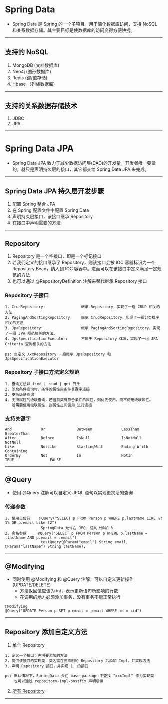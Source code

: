 # Spring Data
- Spring Data 是 Spring 的一个子项目。用于简化数据库访问，支持 NoSQL 和关系数据存储。其主要目标是使数据库的访问变得方便快捷。
---
## 支持的 NoSQL
1. MongoDB (文档数据库)
2. Neo4j (图形数据库)
3. Redis (键/值存储)
4. Hbase （列族数据库)
---
## 支持的关系数据存储技术
1. JDBC
2. JPA
---
# Spring Data JPA
- Spring Data JPA 致力于减少数据访问层(DAO)的开发量，开发者唯一要做的，就只是声明持久层的接口，其它都交给 Spring Data JPA 来完成。
---
## Spring Data JPA 持久层开发步骤
1. 配置 Spring 整合 JPA
2. 在 Spring 配置文件中配置 Spring Data
3. 声明持久层接口，该接口继承 Repository
4. 在接口中声明需要的方法
---
## Repository
1. Repository 是一个空接口，即是一个标记接口
2. 若我们定义的接口继承了 Repository，则该接口会被 IOC 容器标识为一个 Repository Bean，纳入到 IOC 容器中。进而可以在该接口中定义满足一定规范的方法
3. 也可以通过 @RepositoryDefinition 注解来替代继承 Repository 接口
### Repository 子接口
```
1. CrudRepository:                继承 Repository，实现了一组 CRUD 相关的方法
2. PagingAndSortingRepository:    继承 CrudRepository，实现了一组分页排序相关的方法
3. JpaRepository:                 继承 PagingAndSortingRepository，实现了一组 JPA 规范相关的方法。
4. JpsSpecificationExecutor:      不属于 Repository 体系，实现了一组 JPA Criteria 查询相关的方法

ps: 自定义 XxxRepository 一般继承 JpaRepository 和 JpsSpecificationExecutor
```
### Repository 子接口方法定义规范
```
1. 查询方法以 find | read | get 开头
2. 涉及条件查询时，条件的属性用条件关键字连接
3. 支持级联查询
4. 支持属性的级联查询，若当前类有符合条件的属性，则优先使用，而不使用级联属性。
   若需要使用级联属性，则属性之间使用_进行连接
```
### 支持关键字
```
And             Or              Between             LessThan            GreaterThan     
After           Before          IsNull              IsNotNull           NotNull         
Like            NotLike         StartingWith        Ending`W`ith        Containing
OrderBy         Not             In                  NotIn               TRUE                FALSE
```
---
## @Query
- 使用 @Query 注解可以自定义 JPQL 语句以实现更灵活的查询
### 传递参数
```
1. 使用占位符    @Query("SELECT p FROM Person p WHERE p.lastName LIKE %?1% OR p.email Like ?2")
                SpringData 允许在 JPQL 语句上添加 %
2. 命名参数     @Query("SELECT p FROM Person p WHERE p.lastName = :lastName AND p.email = :email")
                testQuery(@Param("email") String email, @Param("lastName") String lastName);
```
---
## @Modifying
- 同时使用 @Modifying 和 @Query 注解，可以自定义更新操作 (UPDATE/DELETE)
    + 方法返回值应该为 int，表示更新语句所影响的行数
    + 在调用的地方必须添加事务，没有事务不能正常执行
```
@Modifying
@Query("UPDATE Person p SET p.email = :email WHERE id = :id")
```
---
## Repository 添加自定义方法
1. 单个 Repository
```
1. 定义一个接口：声明要添加的方法
2. 提供该接口的实现类：类名需在要声明的 Repository 后添加 Impl，并实现方法
3. 声明 Repository 接口，并实现 1. 的接口

ps: 默认情况下，SpringData 会在 base-package 中查找 "xxxImpl" 作为实现类
    也可以通过 repository-impl-postfix 声明后缀
```
2. [所有 Repository](https://blog.csdn.net/saafdgvsdg/article/details/80603581)
---
